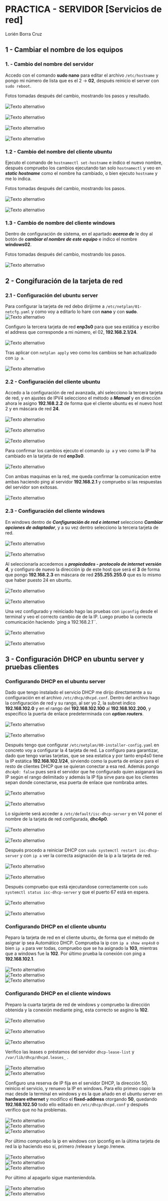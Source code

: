 # PRACTICA - SERVIDOR [Servicios de red]

Lorién Borra Cruz

## 1 - Cambiar el nombre de los equipos

### 1. - Cambio del nombre del servidor

Accedo con el comando **sudo nano** para editar el archivo `/etc/hostname` y pongo mi número de lista que es el 2 -> **02**, después reinicio el server con `sudo reboot`.

Fotos tomadas después del cambio, mostrando los pasos y resultado.<br><br>
![Texto alternativo](./imagenes/cambionombreserver1.png)<br><br>
![Texto alternativo](./imagenes/cambionombreserver2.png)<br><br>
![Texto alternativo](./imagenes/cambionombreserver3.png)<br><br>
![Texto alternativo](./imagenes/cambionombreserver4.png)<br>

### 1.2 - Cambio del nombre del cliente ubuntu

Ejecuto el comando de `hostnamectl set-hostname` e indico el nuevo nombre, después compruebo los cambios ejecutando tan solo `hostnamectl` y veo en ***static hostname*** como el nombre ha cambiado, o bien ejecuto `hostname` y me lo indica.

Fotos tomadas después del cambio, mostrando los pasos.<br><br>
![Texto alternativo](./imagenes/cambionombreubunt1.png)<br><br>
![Texto alternativo](./imagenes/cambionombreubunt2.png)<br>

### 1.3 - Cambio de nombre del cliente windows

Dentro de configuración de sistema, en el apartado ***acerca de*** le doy al botón de 
***cambiar el nombre de este equipo*** e indico el nombre **windows02**.

Fotos tomadas después del cambio, mostrando los pasos.<br><br>
![Texto alternativo](./imagenes/cambiarnombrewindows1.png)<br>

## 2 - Congifuración de la tarjeta de red   

### 2.1 - Configuración del ubuntu server

Para configurar la tarjeta de red debo dirijirme a `/etc/netplan/01-netcfg.yaml` y como voy a editarlo lo hare con **nano** y con **sudo**.<br>
![Texto alternativo](./imagenes/configuracionubuntuserver1.png)<br>

Configuro la tercera tarjeta de red **enp3s0** para que sea estática y escribo el address que corresponde a mi número, el 02, **192.168.2.1/24**.<br><br>
![Texto alternativo](./imagenes/configuracionubuntuserver2.png)<br>

Tras aplicar con `netplan apply` veo como los cambios se han actualizado con `ip a`.<br><br>
![Texto alternativo](./imagenes/configuracionubuntuserver3.png)<br>

### 2.2 - Configuración del cliente ubuntu

Accedo a la configuración de red avanzada, ahí selecciono la tercera tarjeta de red, y en ajustes de IPV4 selecciono el método a ***Manual*** y en dirección ahora le asigno **192.168.2.2** de forma que el cliente ubuntu es el nuevo host 2 y en máscara de red **24**. <br><br>
![Texto alternativo](./imagenes/configuracionclienteubuntu1.png)<br><br>
![Texto alternativo](./imagenes/configuracionclienteubuntu2.png)<br><br>
![Texto alternativo](./imagenes/configuracionclienteubuntu3.png)<br>

Para confirmar los cambios ejecuto el comando `ip a` y veo como la IP ha cambiado en la tarjeta de red **enp3s0**.<br><br>
![Texto alternativo](./imagenes/configuracionclienteubuntu4.png)<br>

Con ambas maquinas en la red, me queda confirmar la comunicacion entre ambas haciendo ping al servidor **192.168.2.1** y compruebo si las respuestas del servidor son exitosas.<br><br>
![Texto alternativo](./imagenes/configuracionclienteubuntu5.png)<br>

### 2.3 - Configuración del cliente windows

En windows dentro de ***Configuración de red e internet*** selecciono ***Cambiar opciones de adaptador***, y a su vez dentro selecciono la tercera tarjeta de red.<br><br>
![Texto alternativo](./imagenes/configuracionclientewindows1.png)<br><br>
![Texto alternativo](./imagenes/configuracionclientewindows2.png)<br>

Al seleccionarla accedemos a ***propiedades - protocolo de internet versión 4***, y configuro de nuevo la dirección ip de este host que será el **3** de forma que pongo **192.168.2.3** en máscara de red **255.255.255.0** que es lo mismo que haber puesto 24 en ubuntu.<br><br>
![Texto alternativo](./imagenes/configuracionclientewindows3.png)<br><br>
![Texto alternativo](./imagenes/configuracionclientewindows4.png)<br>

Una vez configurado y reiniciado hago las pruebas con `ipconfig` desde el terminal y veo el correcto cambio de de la IP.
Luego pruebo la correcta comunicación haciendo `ping a 192.168.2.1``.<br><br>
![Texto alternativo](./imagenes/configuracionclientewindows5.png)<br><br>
![Texto alternativo](./imagenes/configuracionclientewindows6.png)<br>

## 3 - Configuración DHCP en ubuntu server y pruebas clientes

### Configurando DHCP en el ubuntu server
Dado que tengo instalado el servicio DHCP me dirijo directamente a su configuración en el archivo `/etc/dhcp/dhcpd.conf`.
Dentro del archivo hago la configuración de red y su rango, al ser yo 2, la subnet indico **192.168.102.0** y en el rango del
**192.168.102.100** al **192.168.102.200**, y especifico la puerta de enlace predeterminada con ***option routers***.<br><br>
![Texto alternativo](./imagenes/configdhcpserver1.png)<br><br>
![Texto alternativo](./imagenes/configdhcpserver2.png)<br>

Después tengo que configurar `/etc/netplan/00-installer-config.yaml` en concreto voy a configurar la 4 tarjeta de red.
La configuro para garantizar, dado que tengo varias tarjetas, que se sea estatica y por tanto enp4s0 tiene la IP estática **192.168.102.1/24**, sirviendo como la puerta de enlace para el resto de clientes DHCP que se quieran conectar a esa red.
Además pongo `dhc4p0: false` pues será el servidor que he configurado quien asiganará las IP según el rango delimitado y además la IP fija sirve para que los clientes sepan donde conectarse, esa puerta de enlace que nombraba antes.<br><br>
![Texto alternativo](./imagenes/configdhcpserver3.png)<br><br>
![Texto alternativo](./imagenes/configdhcpserver6.png)<br>

Lo siguiente será acceder a `/etc/default/isc-dhcp-server` y en V4 poner el nombre de la tarjeta de red configurada, **dhc4p0**.<br><br>
![Texto alternativo](./imagenes/configdhcpserver4.png)<br><br>
![Texto alternativo](./imagenes/configdhcpserver5.png)<br>

Después procedo a reiniciar DHCP con `sudo systemctl restart isc-dhcp-server` y con `ip a` ver la correcta asignación de la ip a la tarjeta de red. <br><br>
![Texto alternativo](./imagenes/configdhcpserver7.png)<br><br>
![Texto alternativo](./imagenes/configdhcpserver8.png)<br>

Después compruebo que está ejecutandose correctamente con `sudo systemctl status isc-dhcp-server` y que el puerto 67 está en espera.<br><br>
![Texto alternativo](./imagenes/escuchadhcp.png)<br><br>
![Texto alternativo](./imagenes/dhcppuerto67.png)<br>

### Configurando DHCP en el cliente ubuntu

Peparo la tarjeta de red en el cliente ubuntu, de forma que el método de asignar ip sea Automático DHCP.
Comprueba la ip con `ip a show enp4s0` o bien `ip a` para ver todas, compruebo que se ha asignado la **103**, mientras que a windows fue la **102**.
Por último prueba la conexión con ping a **192.168.102.1**.<br><br>
![Texto alternativo](./imagenes/dhcpubuntu1.png)<br>
![Texto alternativo](./imagenes/dhcpubuntu2.png)<br>
![Texto alternativo](./imagenes/dhcpubuntu3.png)<br>

### Configurando DHCP en el cliente windows
Preparo la cuarta tarjeta de red de windows y compruebo la dirección obtenida y la conexión mediante ping, esta correcto se asgino la **102**.<br><br>
![Texto alternativo](./imagenes/pingdhcpwindows.png)<br><br>
![Texto alternativo](./imagenes/pingdhcpwindows2.png)<br><br>
![Texto alternativo](./imagenes/pingdgcpwindows3.png)<br>

Verifico las leases o préstamos del servidor `dhcp-lease-list` y `/var/lib/dhcp/dhcpd.leases_` .<br><br>
![Texto alternativo](./imagenes/dhcpleasing1.png)<br>
![Texto alternativo](./imagenes/dhcpleasing2.png)<br>

Configuro una reserva de IP fija en el servidor DHCP, la dirección 50, reinicio el servicio, y renuevo la IP en windows. 
Para ello primeo copio la mac desde la terminal en windows y es la que añado en el ubuntu server en **hardware ethernet** y modifico el **fixed-address** otorgando **50**, quedando **192.168.102.50** todo ello editado en `/etc/dhcp/dhcpd.conf` y después verifico que no ha problemas.<br><br>
![Texto alternativo](./imagenes/ip501.png)<br>
![Texto alternativo](./imagenes/ip503.png)<br>
![Texto alternativo](./imagenes/ip504.png)<br>

Por último compruebo la ip en windows con ipconfig en la última tarjeta de red la ip haciendo eso si, primero /release y luego /renew.<br><br>
![Texto alternativo](./imagenes/release.png)<br>
![Texto alternativo](./imagenes/renew.png)<br>
![Texto alternativo](./imagenes/ip505.png)<br>

Por último al apagarlo sigue manteniendola.<br><br>
![Texto alternativo](./imagenes/renovadhcp1.png)<br>
![Texto alternativo](./imagenes/renovadhcp2.png)<br>








  





